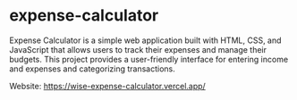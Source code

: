 # expense-calculator

Expense Calculator is a simple web application built with HTML, CSS, and JavaScript that allows users to track their expenses and manage their budgets. This project provides a user-friendly interface for entering income and expenses and categorizing transactions.

Website: https://wise-expense-calculator.vercel.app/
